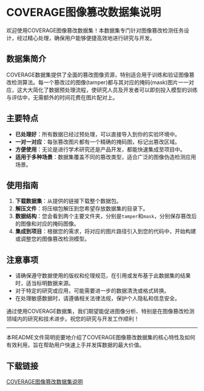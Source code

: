 # COVERAGE图像篡改数据集说明

欢迎使用COVERAGE图像篡改数据集！本数据集专门针对图像篡改检测任务设计，经过精心处理，确保用户能够便捷高效地进行研究与开发。

## 数据集简介

COVERAGE数据集提供了全面的篡改图像资源，特别适合用于训练和验证图像篡改检测算法。每一个篡改过的图像(tamper)都与其对应的掩码(mask)图片一一对应，这大大简化了数据预处理流程，使研究人员及开发者可以即刻投入模型的训练与评估中，无需额外的时间花费在图片配对上。

## 主要特点

- **已处理好**：所有数据已经过预处理，可以直接导入到你的实验环境中。
- **一对一对应**：每张篡改图片都有一个精确的掩码图，标记出篡改区域。
- **方便使用**：无论是进行学术研究还是产品开发，都能快速集成至项目中。
- **适用于多种场景**：数据集覆盖不同的篡改类型，适合广泛的图像伪造检测应用场景。

## 使用指南

1. **下载数据集**：从提供的链接下载整个数据包。
2. **解压文件**：将压缩包解压到您希望存放数据集的目录下。
3. **数据结构**：您会看到两个主要文件夹，分别是`tamper`和`mask`，分别保存篡改后的图像和对应的掩码图像。
4. **集成到项目**：根据您的需求，将对应的图片路径引入到您的代码中，开始构建或调整您的图像篡改检测模型。

## 注意事项

- 请确保遵守数据使用的版权和伦理规范，在引用或发布基于此数据集的结果时，适当标明数据来源。
- 对于特定的研究或应用，可能需要进一步的数据清洗或格式转换。
- 在处理敏感数据时，请遵循相关法律法规，保护个人隐私和信息安全。

通过使用COVERAGE数据集，我们期望能促进图像分析、特别是在图像篡改检测领域内的研究和技术进步。祝您的研究与开发工作顺利！

---

本README文件简明扼要地介绍了COVERAGE图像篡改数据集的核心特性及如何有效利用，旨在帮助用户快速上手并发挥数据的最大价值。

## 下载链接

[COVERAGE图像篡改数据集说明](https://pan.quark.cn/s/a34373eb5a60)